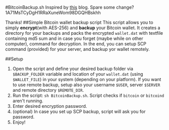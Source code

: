 #BitcoinBackup.sh
Inspired by [this](http://plasticliving.blogspot.com/2011/05/my-preferred-way-to-backup-bitcoin.html) blog.
Spare some change?
1A71MsTCyDgH1RRaXuneWom98DGQHBskhh

Thanks!
##Simple Bitcoin wallet backup script
This script allows you to simply __encrypt__(with AES-256) and __backup__ your Bitcoin wallet. It creates a directory for your backups and packs the encrypted `wallet.dat` with textfile containing md5 sum and in case you forget (maybe while on other computer), command for decryption. In the end, you can setup SCP command (provided) for your server, and backup yor wallet remotely.

##Setup
1. Open the script and define your desired backup folder via `$BACKUP_FOLDER` variable and location of your `wallet.dat` (using `$WALLET_FILE`) in your system (depending on your platform). If you want to use remote backup, setup also your username `$USER`, server `$SERVER` and remote directory `$REMOTE_DIR`.
2. Run the script: `sh BitcoinBackup.sh`. Script checks if `bitcoin` or `bitcoind` aren't running.
3. Enter desired encryption password.
4. (optional) In case you set up SCP backup, script will ask you for password.
5. Enjoy!

